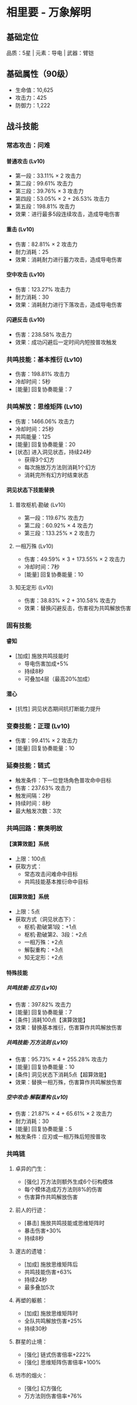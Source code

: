 # 相里要 - 万象解明

## 基础定位
品质：5星 | 元素：导电 | 武器：臂铠

## 基础属性（90级）
- 生命值：10,625
- 攻击力：425
- 防御力：1,222

## 战斗技能

### 常态攻击：问难

#### 普通攻击 (Lv10)
- 第一段：33.11% × 2 攻击力
- 第二段：99.61% 攻击力
- 第三段：39.76% × 3 攻击力
- 第四段：53.05% × 2 + 26.53% 攻击力
- 第五段：198.81% 攻击力
- 效果：进行最多5段连续攻击，造成导电伤害

#### 重击 (Lv10)
- 伤害：82.81% × 2 攻击力
- 耐力消耗：25
- 效果：消耗耐力进行蓄力攻击，造成导电伤害

#### 空中攻击 (Lv10)
- 伤害：123.27% 攻击力
- 耐力消耗：30
- 效果：消耗耐力进行下落攻击，造成导电伤害

#### 闪避反击 (Lv10)
- 伤害：238.58% 攻击力
- 效果：成功闪避后一定时间内短按普攻触发

### 共鸣技能：基本推衍 (Lv10)
- 伤害：198.81% 攻击力
- 冷却时间：5秒
- [能量] 回复协奏能量：7

### 共鸣解放：思维矩阵 (Lv10)
- 伤害：1466.06% 攻击力
- 冷却时间：25秒
- 共鸣能量：125
- [能量] 回复协奏能量：20
- [状态] 进入洞见状态，持续24秒
  - 获得3个幻方
  - 每次施放万方法则消耗1个幻方
  - 消耗完所有幻方时结束状态

#### 洞见状态下技能替换
1. 普攻枢机·勘破 (Lv10)
   - 第一段：119.67% 攻击力
   - 第二段：60.92% × 4 攻击力
   - 第三段：133.25% × 2 攻击力

2. 一相万殊 (Lv10)
   - 伤害：49.59% × 3 + 173.55% × 2 攻击力
   - 冷却时间：7秒
   - [能量] 回复协奏能量：10

3. 知无定形 (Lv10)
   - 伤害：38.83% × 2 + 310.58% 攻击力
   - 效果：替换闪避反击，伤害视为共鸣解放伤害

### 固有技能

#### 睿知
- [加成] 施放共鸣技能时
  - 导电伤害加成+5%
  - 持续8秒
  - 可叠加4层（最高20%加成）

#### 潜心
- [抗性] 洞见状态期间抗打断能力提升

### 变奏技能：正理 (Lv10)
- 伤害：99.41% × 2 攻击力
- [能量] 回复协奏能量：10

### 延奏技能：链式
- 触发条件：下一位登场角色普攻命中目标
- 伤害：237.63% 攻击力
- 触发间隔：2秒
- 持续时间：8秒
- 最大触发次数：3次

### 共鸣回路：察类明故

#### 【演算效能】系统
- 上限：100点
- 获取方式：
  - 常态攻击问难命中目标
  - 共鸣技能基本推衍命中目标

#### 【超算效能】系统
- 上限：5点
- 获取方式（洞见状态下）：
  - 枢机·勘破第1段：+1点
  - 枢机·勘破第2、3段：+2点
  - 一相万殊：+2点
  - 解裂重构：+3点
  - 知无定形：+2点

#### 特殊技能

##### 共鸣技能·应刃 (Lv10)
- 伤害：397.82% 攻击力
- [能量] 回复协奏能量：7
- [条件] 消耗100点【演算效能】
- 效果：替换基本推衍，伤害算作共鸣解放伤害

##### 共鸣技能·万方法则 (Lv10)
- 伤害：95.73% × 4 + 255.28% 攻击力
- [能量] 回复协奏能量：10
- [条件] 洞见状态下消耗5点【超算效能】
- 效果：替换一相万殊，伤害算作共鸣解放伤害

##### 空中攻击·解裂重构 (Lv10)
- 伤害：21.87% × 4 + 65.61% × 2 攻击力
- 耐力消耗：30
- [能量] 回复协奏能量：5
- 触发条件：应刃或一相万殊后短按普攻

### 共鸣链
1. 卓异的门生：
   - [强化] 万方法则额外生成6个衍构模体
   - 每个模体造成万方法则8%的伤害
   - 伤害算作共鸣解放伤害

2. 前人的行迹：
   - [暴击] 施放共鸣技能或思维矩阵时
   - 暴击伤害+30%
   - 持续8秒

3. 邃古的遗墟：
   - [加成] 施放思维矩阵后
   - 共鸣技能伤害+63%
   - 持续24秒
   - 最多叠加5次

4. 再塑的躯骸：
   - [加成] 施放思维矩阵时
   - 全队共鸣解放伤害+25%
   - 持续30秒

5. 群星的止境：
   - [强化] 链式伤害倍率+222%
   - [强化] 思维矩阵伤害倍率+100%

6. 坊市的烟火：
   - [强化] 幻方强化
   - 万方法则伤害倍率+76%